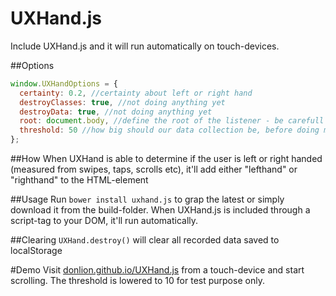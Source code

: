 # UXHand.js

Include UXHand.js and it will run automatically on touch-devices.

##Options
```javascript
window.UXHandOptions = {
  certainty: 0.2, //certainty about left or right hand
  destroyClasses: true, //not doing anything yet
  destroyData: true, //not doing anything yet
  root: document.body, //define the root of the listener - be carefull
  threshold: 50 //how big should our data collection be, before doing measurements?
};
```

##How
When UXHand is able to determine if the user is left or right handed (measured from swipes, taps, scrolls etc), it'll add either "lefthand" or "righthand" to the HTML-element

##Usage
Run `bower install uxhand.js` to grap the latest or simply download it from the build-folder.
When UXHand.js is included through a script-tag to your DOM, it'll run automatically.

##Clearing
`UXHand.destroy()` will clear all recorded data saved to localStorage

#Demo
Visit [donlion.github.io/UXHand.js](http://donlion.github.io/UXHand.js) from a touch-device and start scrolling. The threshold is lowered to 10 for test purpose only.

